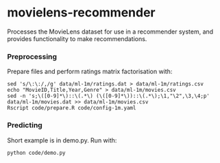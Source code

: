 # movielens-recommender

Processes the MovieLens dataset for use in a recommender system, and provides functionality to make recommendations.

### Preprocessing

Prepare files and perform ratings matrix factorisation with:

```
sed 's/\:\:/,/g' data/ml-1m/ratings.dat > data/ml-1m/ratings.csv
echo "MovieID,Title,Year,Genre" > data/ml-1m/movies.csv
sed -n 's;\([0-9]*\)::\(.*\) (\([0-9]*\))::\(.*\);\1,"\2",\3,\4;p' data/ml-1m/movies.dat >> data/ml-1m/movies.csv
Rscript code/prepare.R code/config-1m.yaml
```

### Predicting

Short example is in demo.py. Run with:

```
python code/demo.py
```
